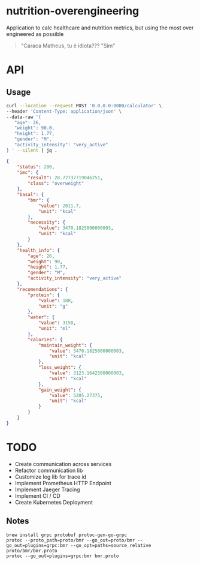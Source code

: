 # nutrition-overengineering
Application to calc healthcare and nutrition metrics, but using the most over engineered as possible

> "Caraca Matheus, tu é idiota??? 
> "Sim"

# API  

## Usage 

```bash
curl --location --request POST '0.0.0.0:8080/calculator' \
--header 'Content-Type: application/json' \
--data-raw '{ 
   "age": 26,
   "weight": 90.0,
   "height": 1.77,
   "gender": "M", 
   "activity_intensity": "very_active"
} ' --silent | jq .
```

```json
{
    "status": 200,
    "imc": {
        "result": 28.72737719046251,
        "class": "overweight"
    },
    "basal": {
        "bmr": {
            "value": 2011.7,
            "unit": "kcal"
        },
        "necessity": {
            "value": 3470.1825000000003,
            "unit": "kcal"
        }
    },
    "health_info": {
        "age": 26,
        "weight": 90,
        "height": 1.77,
        "gender": "M",
        "activity_intensity": "very_active"
    },
    "recomendations": {
        "protein": {
            "value": 180,
            "unit": "g"
        },
        "water": {
            "value": 3150,
            "unit": "ml"
        },
        "calories": {
            "maintain_weight": {
                "value": 3470.1825000000003,
                "unit": "kcal"
            },
            "loss_weight": {
                "value": 3123.1642500000003,
                "unit": "kcal"
            },
            "gain_weight": {
                "value": 5205.27375,
                "unit": "kcal"
            }
        }
    }
}
```

# TODO
* Create communication across services 
* Refactor communication lib 
* Customize log lib for trace id
* Implement Prometheus HTTP Endpoint
* Implement Jaeger Tracing
* Implement CI / CD 
* Create Kubernetes Deployment

## Notes 

```
brew install grpc protobuf protoc-gen-go-grpc
protoc --proto_path=proto/bmr --go_out=proto/bmr --go_out=plugins=grpc:bmr --go_opt=paths=source_relative proto/bmr/bmr.proto
protoc --go_out=plugins=grpc:bmr bmr.proto
```